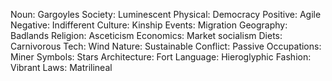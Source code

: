 Noun: Gargoyles
Society: Luminescent
Physical: Democracy
Positive: Agile
Negative: Indifferent
Culture: Kinship
Events: Migration
Geography: Badlands
Religion: Asceticism
Economics: Market socialism
Diets: Carnivorous
Tech: Wind
Nature: Sustainable
Conflict: Passive
Occupations: Miner
Symbols: Stars
Architecture: Fort
Language: Hieroglyphic
Fashion: Vibrant
Laws: Matrilineal